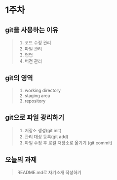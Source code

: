 1주차
========================
git을 사용하는 이유
-----------------
>1. 코드 수정 관리
>2. 파일 관리
>3. 협업
>4. 버전 관리

git의 영역
--------------------
>1. working directory
>2. staging area
>3. repository

git으로 파일 광리하기
-------------------
>1. 저장소 생성(git init)
>2. 관리 대상 등록(git add)
>3. 파일 수정 후 로컬 저장소로 옮기기 (git commit)

오늘의 과제
----------------
>README.md로 자기소개 작성하기
